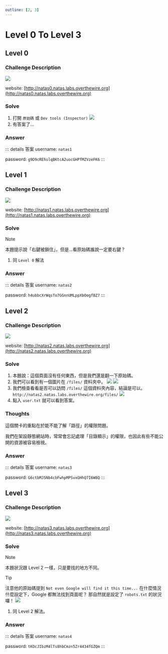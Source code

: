 ```yaml
---
outline: [2, 3]
---
```


# Level 0 To Level 3

## Level 0

### Challenge Description

![](/articles/01_Wargames/00_OverTheWire/00_Natas/00_Level_0_To_Level_3/20240207131446.png)

website: [http://natas0.natas.labs.overthewire.org](http://natas0.natas.labs.overthewire.org)

### Solve

1. 打開 `原始碼` 或 `Dev tools (Inspector)`
   ![](/articles/01_Wargames/00_OverTheWire/00_Natas/00_Level_0_To_Level_3/20240207132311.png)
2. 有答案了...

### Answer

::: details 答案
username: `natas1`

password: `g9D9cREhslqBKtcA2uocGHPfMZVzeFK6`
:::

## Level 1

### Challenge Description

![](/articles/01_Wargames/00_OverTheWire/00_Natas/00_Level_0_To_Level_3/20240207132548.png)

website: [http://natas1.natas.labs.overthewire.org](http://natas1.natas.labs.overthewire.org)

### Solve

> [!NOTE]
> 本題提示說「右鍵被鎖住」，但是...看原始碼誰說一定要右鍵？

1. 同 `Level 0` 解法

### Answer

::: details 答案
username: `natas2`

password: `h4ubbcXrWqsTo7GGnnUMLppXbOogfBZ7`
:::

## Level 2

### Challenge Description

![](/articles/01_Wargames/00_OverTheWire/00_Natas/00_Level_0_To_Level_3/20240207132828.png)

website: [http://natas2.natas.labs.overthewire.org](http://natas2.natas.labs.overthewire.org)

### Solve

1. 本題說：這個頁面沒有任何東西，但是我們還是翻一下原始碼。
2. 我們可以看到有一個圖片在 `/files/` 資料夾中。
   ![](/articles/01_Wargames/00_OverTheWire/00_Natas/00_Level_0_To_Level_3/20240207133046.png)
   ![](/articles/01_Wargames/00_OverTheWire/00_Natas/00_Level_0_To_Level_3/20240207133102.png)
3. 我們檢查看看是否可以訪問 `/files/` 這個資料夾內容，結論是可以。
   `http://natas2.natas.labs.overthewire.org/files/` ![](/articles/01_Wargames/00_OverTheWire/00_Natas/00_Level_0_To_Level_3/20240207133149.png)
4. 點入 `user.txt` 就可以看到答案。

### Thoughts

這個關卡的重點在於能不能了解「路徑」的權限問題。

我們在架設靜態網站時，常常會忘記處理「目錄顯示」的權限，也因此有些不能公開的資源被容易檢視。

### Answer

::: details 答案
username: `natas3`

password: `G6ctbMJ5Nb4cbFwhpMPSvxGHhQ7I6W8Q`
:::

## Level 3

### Challenge Description

![](/articles/01_Wargames/00_OverTheWire/00_Natas/00_Level_0_To_Level_3/20240207133627.png)

website: [http://natas3.natas.labs.overthewire.org](http://natas3.natas.labs.overthewire.org)

### Solve

> [!NOTE]
> 本題狀況跟 Level 2 一樣，只是要找的地方不同。

> [!TIP]
> 注意他的原始碼提到 `Not even Google will find it this time...`
> 在什麼情況什麼設定下，Google 都無法找到頁面呢？
> 那自然就是設定了 `robots.txt` 的狀況囉！
> ![](/articles/01_Wargames/00_OverTheWire/00_Natas/00_Level_0_To_Level_3/20240207133937.png)

1. 同 Level 2 解法。

### Answer

::: details 答案
username: `natas4`

password: `tKOcJIbzM4lTs8hbCmzn5Zr4434fGZQm`
:::
